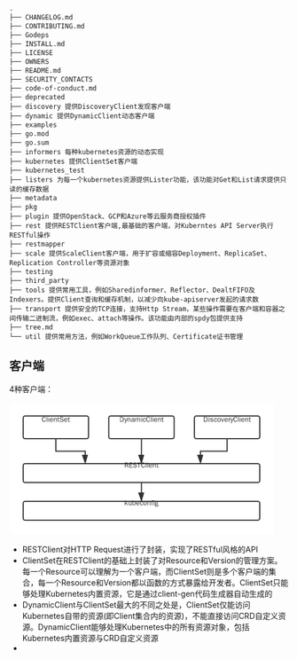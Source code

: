 ```shell script
.
├── CHANGELOG.md
├── CONTRIBUTING.md
├── Godeps
├── INSTALL.md
├── LICENSE
├── OWNERS
├── README.md
├── SECURITY_CONTACTS
├── code-of-conduct.md
├── deprecated
├── discovery 提供DiscoveryClient发现客户端
├── dynamic 提供DynamicClient动态客户端
├── examples
├── go.mod
├── go.sum
├── informers 每种kubernetes资源的动态实现
├── kubernetes 提供ClientSet客户端
├── kubernetes_test
├── listers 为每一个kubernetes资源提供Lister功能，该功能对Get和List请求提供只读的缓存数据
├── metadata
├── pkg
├── plugin 提供OpenStack、GCP和Azure等云服务商授权插件
├── rest 提供RESTClient客户端,最基础的客户端，对Kuberntes API Server执行RESTful操作
├── restmapper
├── scale 提供ScaleClient客户端，用于扩容或缩容Deployment、ReplicaSet、Replication Controller等资源对象
├── testing
├── third_party
├── tools 提供常用工具，例如Sharedinformer、Reflector、DealtFIFO及Indexers。提供Client查询和缓存机制，以减少向kube-apiserver发起的请求数
├── transport 提供安全的TCP连接，支持Http Stream，某些操作需要在客户端和容器之间传输二进制流，例如exec、attach等操作。该功能由内部的spdy包提供支持
├── tree.md
└── util 提供常用方法，例如WorkQueue工作队列、Certificate证书管理
```
## 客户端
4种客户端：

![Client交互对象](img.png)

- RESTClient对HTTP Request进行了封装，实现了RESTful风格的API
- ClientSet在RESTClient的基础上封装了对Resource和Version的管理方案。每一个Resource可以理解为一个客户端，而ClientSet则是多个客户端的集合，每一个Resource和Version都以函数的方式暴露给开发者。ClientSet只能够处理Kubernetes内置资源，它是通过client-gen代码生成器自动生成的
- DynamicClient与ClientSet最大的不同之处是，ClientSet仅能访问Kubernetes自带的资源(即Client集合内的资源)，不能直接访问CRD自定义资源。DynamicClient能够处理Kubernetes中的所有资源对象，包括Kubernetes内置资源与CRD自定义资源
- 